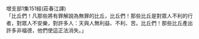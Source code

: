 增支部1集151經(莊春江譯)  
「比丘們！凡那些將有罪解說為無罪的比丘，比丘們！那些比丘是對眾人不利的行者，對眾人不安樂，對許多人：天與人無利益、不利、苦。比丘們！那些比丘產出許多非福德，他們使這正法消失。」  
  
  
